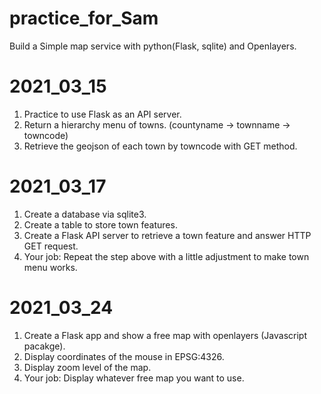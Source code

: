 # practice_for_Sam
Build a Simple map service with python(Flask, sqlite) and Openlayers.

# 2021_03_15
1. Practice to use Flask as an API server.
2. Return a hierarchy menu of towns. (countyname -> townname -> towncode)
3. Retrieve the geojson of each town by towncode with GET method.

# 2021_03_17
1. Create a database via sqlite3.
2. Create a table to store town features.
3. Create a Flask API server to retrieve a town feature and answer HTTP GET request.
4. Your job: Repeat the step above with a little adjustment to make town menu works.  

# 2021_03_24
1. Create a Flask app and show a free map with openlayers (Javascript pacakge).
2. Display coordinates of the mouse in EPSG:4326.
3. Display zoom level of the map.
4. Your job: Display whatever free map you want to use.
